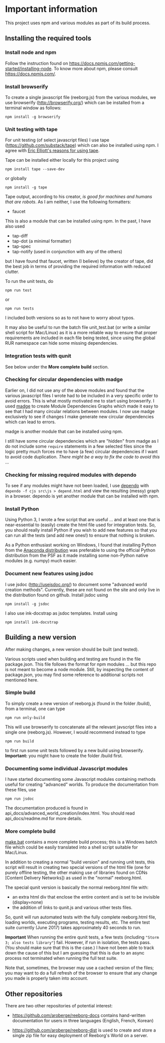 # Important information

This project uses npm and various modules as part of its build process.

## Installing the required tools

### Install node and npm

Follow the instruction found on https://docs.npmjs.com/getting-started/installing-node.
To know more about npm, please consult https://docs.npmjs.com/.

### Install browserify

To create a single javascript file (reeborg.js) from the various modules,
we use browserify (http://browserify.org/) which can be installed from
a terminal window as follows:

    npm install -g browserify

### Unit testing with tape

For unit testing (of select javascript files) I use tape
(https://github.com/substack/tape) which can also be installed using npm.
I agree with [Eric Elliott's reasons for using tape](https://medium.com/javascript-scene/why-i-use-tape-instead-of-mocha-so-should-you-6aa105d8eaf4#.5sqscrl18).

Tape can be installed either locally for this project using

    npm install tape --save-dev

or globally

    npm install -g tape

Tape output, according to his creator,
_is good for machines and humans that are robots_. As I am neither,
I use the following formatters:

* faucet


This is also a module that can be installed using npm.
In the past, I have also used

* tap-diff
* tap-dot  (a minimal formatter)
* tap-spec
* tap-notify (used in conjunction with any of the others)

but I have found that faucet, written (I believe) by the creator of tape,
did the best job in terms of providing the required information with
reduced clutter.

To run the unit tests, do

    npm run test

or

    npm run tests

I included both versions so as to not have to worry about typos.

It may also be useful to run the batch file unit_test.bat  (or write a similar shell
script for Mac/Linux) as it is a more reliable way to ensure that
proper requirements are included in each file being tested, since using
the global RUR namespace can hide some missing dependencies.

### Integration tests with qunit

See below under the **More complete build** section.

### Checking for circular dependencies with madge

Earlier on, I did not use any of the above modules and found that
the various javascript files I wrote had to be included in a very specific
order to avoid errors. This is what mostly motivated me to start
using browserify. I used [madge](https://github.com/pahen/madge)
to create Module Dependencies Graphs which made it easy to see that
I had many circular relations between modules.  I now use madge
exclusively to see if changes I make generate new circular dependencies which
can lead to errors.

madge is another module that can be installed using npm.

I still have some circular dependencies which are "hidden" from madge as
I do not include some `require` statements in a few selected files since the
logic pretty much forces me to have (a few) circular dependencies if I
want to avoid code duplication. _There might be a way to fix the code to
avoid this_ ...

### Checking for missing required modules with dependo

To see if any modules might have not been loaded,
I use [dependo](https://www.npmjs.com/package/dependo) with
`dependo -f cjs src\js > depend.html` and view the resulting (messy) graph
in a browser. dependo is yet another module that can be installed with npm.

### Install Python

Using Python 3, I wrote a few script that are useful ... and at least one
that is near-essential to (easily) create the html file used for
integration tests.  So, you should really install Python if you wish to
add new features so that you can run all the tests (and add new ones!)
to ensure that nothing is broken.

As a Python enthusiast working on Windows,
I found that installing Python from the
[Anaconda distribution](https://www.continuum.io/downloads) was preferable
to using the official Python distribution from the PSF as it made
installing some non-Python native modules (e.g. numpy) much easier.

### Document new features using jsdoc

I use jsdoc (http://usejsdoc.org/)
to document some "advanced world creation methods".
Currently, these are not found on the site and only live in the
distribution found on github. Install jsdoc using

    npm install -g jsdoc

I also use ink-docstrap as jsdoc templates. Install using

    npm install ink-docstrap


## Building a new version

After making changes, a new version should be built (and tested).

Various scripts used when building and testing are found in the
file package.json.  This file follows the format for npm modules ... but
this repo is not meant to become a node module.  Still, by inspecting
the content of package.json, you may find some reference to additional
scripts not mentioned here.

### Simple build

To simply create a new version of reeborg.js (found in the folder /build),
from a terminal, one can type

    npm run only-build

This will use browserify to concatenate all the relevant javscript files
into a single one (reeborg.js). However, I would recommend instead to type

    npm run build

to first run some unit tests followed by a new build using browserify.
**Important:** you might have to create the folder /build first.


### Documenting some individual Javascript modules

I have started documenting some Javascript modules containing
methods useful for creating "advanced" worlds. To produce the documentation
from these files, use

    npm run jsdoc

The documentation produced is found in api_docs/advanced_world_creation/index.html.
You should read api_docs/readme.md for more details.

### More complete build

[make.bat](https://github.com/aroberge/reeborg/blob/master/make.bat)
contains a more complete build process; this is a Windows batch file which
could be easily translated into a shell script suitable for Mac/Linux.

In addition to creating a normal "build version" and running unit tests,
this script will result in creating two special versions of the html file
(one for purely offline testing, the other making use of libraries found
on CDNs [Content Delivery Networks]) as used in the "normal" reeborg.html.

The special qunit version is basically the normal reeborg.html file with:

* an extra html div that enclose the entire content and is set to be
  invisible (display=none)
* the addition of links to qunit.js and various other tests files.

So, qunit will run automated tests with the fully complete reeborg.html file,
loading worlds, executing programs, testing results, etc.  The entire test suite
currently (June 2017) takes approximately 40 seconds to run.

**Important** When running the entire qunit tests, a few tests
(including `"Storm 3; also tests library"`) fail.
However, if run in isolation, the tests pass. (You should make sure that this
is the case.)
I have not been able to track down the cause of this but I am guessing that this
is due to an async process not terminated when running the full test suite.

Note that, sometimes, the browser may use a cached version of the files;
you may want to do a full refresh of the browser to ensure that any change you
made is properly taken into account.

## Other repositories

There are two other repositories of potential interest:

* https://github.com/aroberge/reeborg-docs contains hand-written documentation
  for users in three languages (English, French, Korean)

* https://github.com/aroberge/reeborg-dist is used to create and store a single zip file
  for easy deployment of Reeborg's World on a server.
